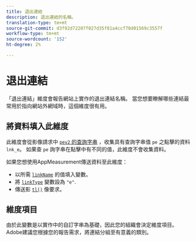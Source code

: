 ```yaml
---
title: 退出連結
description: 退出連結的名稱。
translation-type: tm+mt
source-git-commit: d3f92d72207f027d35f81a4ccf70d01569c3557f
workflow-type: tm+mt
source-wordcount: '152'
ht-degree: 2%

---
```



# 退出連結

「退出連結」維度會報告網站上實作的退出連結名稱。 當您想要瞭解哪些連結最常用於指向網站外網域時，這個維度很有用。

## 將資料填入此維度

此維度會從影像請求中 [`pev2` 的查詢字串](/help/implement/validate/query-parameters.md) ，收集具有查詢字串值 `pe` 之點擊的資料 `lnk_e`。 如果查 `pe` 詢字串在點擊中有不同的值，此維度不會收集資料。

如果您想使用AppMeasurement傳送資料至此維度：

* 以所需 [`linkName`](/help/implement/vars/config-vars/linkname.md) 的值填入變數。
* 將 [`linkType`](/help/implement/vars/config-vars/linktype.md) 變數設為 `"e"`.
* 傳送影 [`tl()`](/help/implement/vars/functions/tl-method.md) 像要求。

## 維度項目

由於此變數是以實作中的自訂字串為基礎，因此您的組織會決定維度項目。 Adobe建議您根據您的報告需求，將連結分組至有意義的類別。
